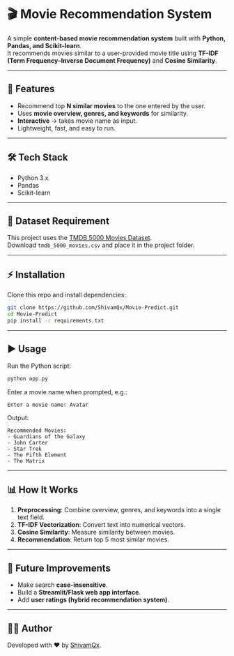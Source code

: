 # 🎬 Movie Recommendation System  

A simple **content-based movie recommendation system** built with **Python, Pandas, and Scikit-learn**.  
It recommends movies similar to a user-provided movie title using **TF-IDF (Term Frequency–Inverse Document Frequency)** and **Cosine Similarity**.  

---

## 🚀 Features  
- Recommend top **N similar movies** to the one entered by the user.  
- Uses **movie overview, genres, and keywords** for similarity.  
- **Interactive** → takes movie name as input.  
- Lightweight, fast, and easy to run.  

---

## 🛠️ Tech Stack  
- Python 3.x  
- Pandas  
- Scikit-learn  

---

## 📂 Dataset Requirement
This project uses the [TMDB 5000 Movies Dataset](https://www.kaggle.com/datasets/tmdb/tmdb-movie-metadata).  
Download `tmdb_5000_movies.csv` and place it in the project folder.  

---

## ⚡ Installation  

Clone this repo and install dependencies:  
```bash
git clone https://github.com/ShivamQx/Movie-Predict.git
cd Movie-Predict
pip install -r requirements.txt
```

---

## ▶️ Usage  

Run the Python script:  
```bash
python app.py
```

Enter a movie name when prompted, e.g.:  
```
Enter a movie name: Avatar
```

Output:  
```
Recommended Movies:
- Guardians of the Galaxy
- John Carter
- Star Trek
- The Fifth Element
- The Matrix
```

---

## 📊 How It Works  
1. **Preprocessing**: Combine overview, genres, and keywords into a single text field.  
2. **TF-IDF Vectorization**: Convert text into numerical vectors.  
3. **Cosine Similarity**: Measure similarity between movies.  
4. **Recommendation**: Return top 5 most similar movies.  

---

## 📌 Future Improvements  
- Make search **case-insensitive**.  
- Build a **Streamlit/Flask web app interface**.  
- Add **user ratings (hybrid recommendation system)**.  

---

## 👨‍💻 Author  
Developed with ❤️ by [ShivamQx](https://github.com/ShivamQx).  
